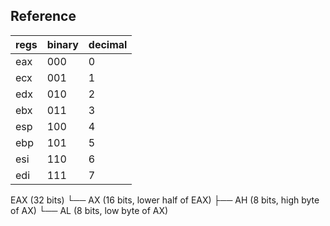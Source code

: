 


## Reference

| regs | binary | decimal |
|------|--------|---------|
| eax  | 000    | 0       |
| ecx  | 001    | 1       |
| edx  | 010    | 2       |
| ebx  | 011    | 3       |
| esp  | 100    | 4       |
| ebp  | 101    | 5       |
| esi  | 110    | 6       |
| edi  | 111    | 7       |


EAX (32 bits)
└── AX (16 bits, lower half of EAX)
    ├── AH (8 bits, high byte of AX)
    └── AL (8 bits, low byte of AX)